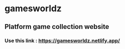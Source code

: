 # gamesworldz

## Platform game collection website

### Use this link : https://gamesworldz.netlify.app/

